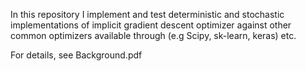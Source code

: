 In this repository I implement and test deterministic and stochastic implementations of implicit gradient descent optimizer against other common optimizers available through (e.g Scipy, sk-learn, keras) etc.

For details, see Background.pdf
